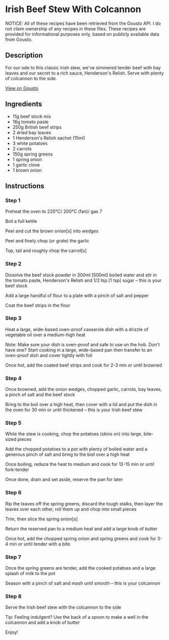 # Irish Beef Stew With Colcannon

NOTICE: All of these recipes have been retrieved from the Gousto API. I do not claim ownership of any recipes in these files. These recipes are provided for informational purposes only, based on publicly available data from Gousto.

## Description

For our ode to this classic Irish stew, we've simmered tender beef with bay leaves and our secret to a rich sauce, Henderson's Relish. Serve with plenty of colcannon to the side. 

[View on Gousto](https://www.gousto.co.uk/recipes/cookbook/irish-beef-stew-with-colcannon)

## Ingredients

- 11g beef stock mix
- 16g tomato paste
- 250g British beef strips
- 2 dried bay leaves
- 1 Henderson's Relish sachet (15ml)
- 3 white potatoes
- 2 carrots
- 150g spring greens
- 1 spring onion
- 1 garlic clove
- 1 brown onion

## Instructions


### Step 1

Preheat the oven to 220°C/ 200°C (fan)/ gas 7

Boil a full kettle

Peel and cut the brown onion<span class="text-danger">[s]</span> into wedges

Peel and finely chop (or grate) the garlic

Top, tail and roughly chop the carrot<span class="text-danger">[s]</span>


### Step 2

Dissolve the beef stock powder in 300ml<span class="text-danger"> [500ml]</span> boiled water and stir in the tomato paste, Henderson's Relish and 1/2 tsp <span class="text-danger">[1 tsp]</span> sugar – this is your beef stock

Add a large handful of flour to a plate with a pinch of salt and pepper

Coat the beef strips in the flour


### Step 3

Heat a large, wide-based oven-proof casserole dish with a drizzle of vegetable oil over a medium-high heat

Note: Make sure your dish is oven-proof and safe to use on the hob. Don't have one? Start cooking in a large, wide-based pan then transfer to an oven-proof dish and cover tightly with foil

Once hot, add the coated beef strips and cook for 2-3 min or until browned


### Step 4

Once browned, add the onion wedges, chopped garlic, carrots, bay leaves, a pinch of salt and the beef stock

Bring to the boil over a high heat, then cover with a lid and put the dish in the oven for 30 min or until thickened – this is your Irish beef stew


### Step 5

While the stew is cooking, chop the potatoes (skins on) into large, bite-sized pieces

Add the chopped potatoes to a pot with plenty of boiled water and a generous pinch of salt and bring to the boil over a high heat

Once boiling, reduce the heat to medium and cook for 12-15 min or until fork-tender

Once done, drain and set aside, reserve the pan for later


### Step 6

Rip the leaves off the spring greens, discard the tough stalks, then layer the leaves over each other, roll them up and chop into small pieces

Trim, then slice the spring onion<span class="text-danger">[s]</span>

Return the reserved pan to a medium heat and add a large knob of butter

Once hot, add the chopped spring onion and spring greens and cook for 3-4 min or until tender with a bite


### Step 7

Once the spring greens are tender, add the cooked potatoes and a large splash of milk to the pot

Season with a pinch of salt and mash until smooth – this is your colcannon

### Step 8

Serve the Irish beef stew with the colcannon to the side

Tip: Feeling indulgent? Use the back of a spoon to make a well in the colcannon and add a knob of butter

Enjoy!

